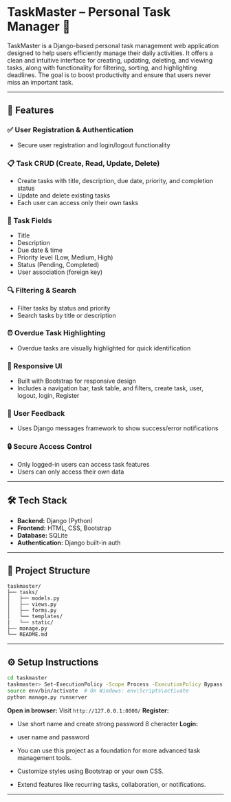 
# TaskMaster – Personal Task Manager 📝

TaskMaster is a Django-based personal task management web application designed to help users efficiently manage their daily activities. It offers a clean and intuitive interface for creating, updating, deleting, and viewing tasks, along with functionality for filtering, sorting, and highlighting deadlines. The goal is to boost productivity and ensure that users never miss an important task.

---

## 🚀 Features

### ✅ User Registration & Authentication
- Secure user registration and login/logout functionality

### 📋 Task CRUD (Create, Read, Update, Delete)
- Create tasks with title, description, due date, priority, and completion status
- Update and delete existing tasks
- Each user can access only their own tasks

### 🧾 Task Fields
- Title
- Description
- Due date & time
- Priority level (Low, Medium, High)
- Status (Pending, Completed)
- User association (foreign key)

### 🔍 Filtering & Search
- Filter tasks by status and priority
- Search tasks by title or description

### ⏰ Overdue Task Highlighting
- Overdue tasks are visually highlighted for quick identification

### 📱 Responsive UI
- Built with Bootstrap for responsive design
- Includes a navigation bar, task table, and filters, create task, user, logout, login, Register

### 💬 User Feedback
- Uses Django messages framework to show success/error notifications

### 🔒 Secure Access Control
- Only logged-in users can access task features
- Users can only access their own data

---

## 🛠️ Tech Stack

- **Backend:** Django (Python)
- **Frontend:** HTML, CSS, Bootstrap
- **Database:** SQLite 
- **Authentication:** Django built-in auth

---

## 📁 Project Structure

```
taskmaster/
├── tasks/
│   ├── models.py
│   ├── views.py
│   ├── forms.py
│   └── templates/
|   └── static/
├── manage.py
└── README.md
```

---

## ⚙️ Setup Instructions
   ```bash
   cd taskmaster
   taskmaster> Set-ExecutionPolicy -Scope Process -ExecutionPolicy Bypass
   source env/bin/activate  # On Windows: env\Scripts\activate
   python manage.py runserver
   ```
**Open in browser:**
   Visit `http://127.0.0.1:8000/`
**Register:** 
- Use short name and create strong password 8 cheracter
**Login:**
- user name and password  
   

- You can use this project as a foundation for more advanced task management tools.
- Customize styles using Bootstrap or your own CSS.
- Extend features like recurring tasks, collaboration, or notifications.

---
